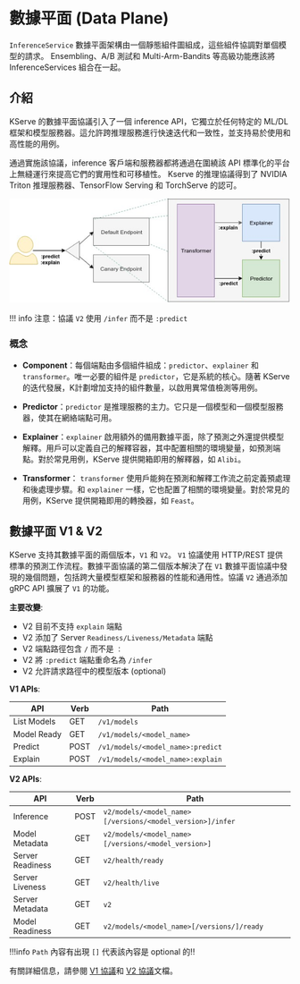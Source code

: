 # 數據平面 (Data Plane)

`InferenceService` 數據平面架構由一個靜態組件圖組成，這些組件協調對單個模型的請求。 Ensembling、A/B 測試和 Multi-Arm-Bandits 等高級功能應該將 InferenceServices 組合在一起。

## 介紹

KServe 的數據平面協議引入了一個 inference API，它獨立於任何特定的 ML/DL 框架和模型服務器。這允許跨推理服務進行快速迭代和一致性，並支持易於使用和高性能的用例。

通過實施該協議，inference 客戶端和服務器都將通過在圍繞該 API 標準化的平台上無縫運行來提高它們的實用性和可移植性。 Kserve 的推理協議得到了 NVIDIA Triton 推理服務器、TensorFlow Serving 和 TorchServe 的認可。

![](./assets/dataplane.jpg)

!!! info
    注意：協議 `V2` 使用 `/infer` 而不是 `:predict`

### 概念

- **Component**：每個端點由多個組件組成：`predictor`、`explainer` 和 `transformer`。唯一必要的組件是 `predictor`，它是系統的核心。隨著 KServe 的迭代發展，K計劃增加支持的組件數量，以啟用異常值檢測等用例。

- **Predictor**：`predictor` 是推理服務的主力。它只是一個模型和一個模型服務器，使其在網絡端點可用。

- **Explainer**：`explainer` 啟用額外的備用數據平面，除了預測之外還提供模型解釋。用戶可以定義自己的解釋容器，其中配置相關的環境變量，如預測端點。對於常見用例，KServe 提供開箱即用的解釋器，如 `Alibi`。

- **Transformer**： `transformer` 使用戶能夠在預測和解釋工作流之前定義預處理和後處理步驟。和 `explainer` 一樣，它也配置了相關的環境變量。對於常見的用例，KServe 提供開箱即用的轉換器，如 `Feast`。

## 數據平面 V1 & V2

KServe 支持其數據平面的兩個版本，`V1` 和 `V2`。 `V1` 協議使用 HTTP/REST 提供標準的預測工作流程。數據平面協議的第二個版本解決了在 `V1` 數據平面協議中發現的幾個問題，包括跨大量模型框架和服務器的性能和通用性。協議 `V2` 通過添​​加 gRPC API 擴展了 `V1` 的功能。

**主要改變**:

- V2 目前不支持 `explain` 端點
- V2 添加了 Server `Readiness/Liveness/Metadata` 端點
- V2 端點路徑包含 `/` 而不是 `：`
- V2 將 `:predict` 端點重命名為 `/infer`
- V2 允許請求路徑中的模型版本 (optional)

**V1 APIs**:

|API	|Verb	|Path|
|-----|-----|----|
|List Models	|GET	|`/v1/models`|
|Model Ready	|GET	|`/v1/models/<model_name>`|
|Predict	|POST	|`/v1/models/<model_name>:predict`|
|Explain	|POST	|`/v1/models/<model_name>:explain`|

**V2 APIs**:

|API	|Verb	|Path|
|-----|-----|----|
|Inference	|POST	|`v2/models/<model_name>[/versions/<model_version>]/infer`|
|Model Metadata	|GET	|`v2/models/<model_name>[/versions/<model_version>]`|
|Server Readiness	|GET	|`v2/health/ready`|
|Server Liveness	|GET	|`v2/health/live`|
|Server Metadata	|GET	|`v2`|
|Model Readiness	|GET	|`v2/models/<model_name>[/versions/]/ready`|

!!!info
    `Path` 內容有出現 `[]` 代表該內容是 optional 的!!

有關詳細信息，請參閱 [V1 協議](https://kserve.github.io/website/0.10/modelserving/data_plane/v1_protocol/)和 [V2 協議](https://kserve.github.io/website/0.10/modelserving/data_plane/v2_protocol/)文檔。

